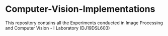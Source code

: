 # Computer-Vision-Implementations
This repository contains all the Experiments conducted in Image Processing and Computer Vision - I Laboratory (DJ19DSL603)
